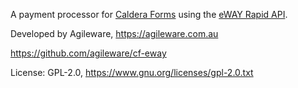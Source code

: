 A payment processor for [Caldera Forms](http://calderaforms.com/) using the [eWAY Rapid API](https://www.eway.com.au/features/api-rapid-api/).

Developed by Agileware, https://agileware.com.au

https://github.com/agileware/cf-eway

License: GPL-2.0, https://www.gnu.org/licenses/gpl-2.0.txt